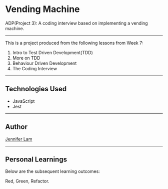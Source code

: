 # Vending Machine

ADP(Project 3): A coding interview based on implementing a vending machine.

---

This is a project produced from the following lessons from Week 7:

1. Intro to Test Driven Development(TDD)
2. More on TDD
3. Behaviour Driven Development
4. The Coding Interview

---

## Technologies Used

- JavaScript
- Jest

---

## Author

[Jennifer Lam](https://www.linkedin.com/in/jenniferlam-/)

---

## Personal Learnings

Below are the subsequent learning outcomes:

Red, Green, Refactor.
